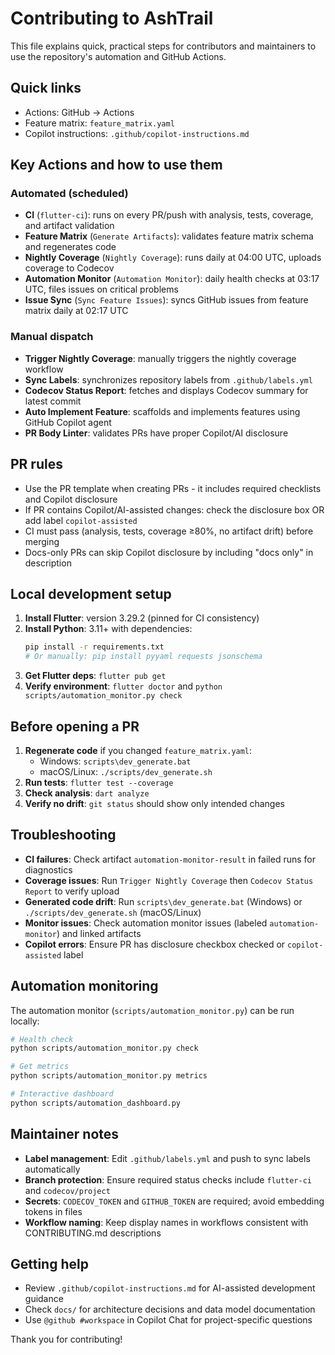 # Contributing to AshTrail

This file explains quick, practical steps for contributors and maintainers to use the repository's automation and GitHub Actions.

## Quick links
- Actions: GitHub -> Actions
- Feature matrix: `feature_matrix.yaml`
- Copilot instructions: `.github/copilot-instructions.md`

## Key Actions and how to use them

### Automated (scheduled)
- **CI** (`flutter-ci`): runs on every PR/push with analysis, tests, coverage, and artifact validation
- **Feature Matrix** (`Generate Artifacts`): validates feature matrix schema and regenerates code
- **Nightly Coverage** (`Nightly Coverage`): runs daily at 04:00 UTC, uploads coverage to Codecov
- **Automation Monitor** (`Automation Monitor`): daily health checks at 03:17 UTC, files issues on critical problems
- **Issue Sync** (`Sync Feature Issues`): syncs GitHub issues from feature matrix daily at 02:17 UTC

### Manual dispatch
- **Trigger Nightly Coverage**: manually triggers the nightly coverage workflow
- **Sync Labels**: synchronizes repository labels from `.github/labels.yml`
- **Codecov Status Report**: fetches and displays Codecov summary for latest commit
- **Auto Implement Feature**: scaffolds and implements features using GitHub Copilot agent
- **PR Body Linter**: validates PRs have proper Copilot/AI disclosure

## PR rules
- Use the PR template when creating PRs - it includes required checklists and Copilot disclosure
- If PR contains Copilot/AI-assisted changes: check the disclosure box OR add label `copilot-assisted`
- CI must pass (analysis, tests, coverage ≥80%, no artifact drift) before merging
- Docs-only PRs can skip Copilot disclosure by including "docs only" in description

## Local development setup
1. **Install Flutter**: version 3.29.2 (pinned for CI consistency)
2. **Install Python**: 3.11+ with dependencies:
   ```bash
   pip install -r requirements.txt
   # Or manually: pip install pyyaml requests jsonschema
   ```
3. **Get Flutter deps**: `flutter pub get`
4. **Verify environment**: `flutter doctor` and `python scripts/automation_monitor.py check`

## Before opening a PR
1. **Regenerate code** if you changed `feature_matrix.yaml`:
   - Windows: `scripts\dev_generate.bat`
   - macOS/Linux: `./scripts/dev_generate.sh`
2. **Run tests**: `flutter test --coverage`
3. **Check analysis**: `dart analyze`
4. **Verify no drift**: `git status` should show only intended changes

## Troubleshooting
- **CI failures**: Check artifact `automation-monitor-result` in failed runs for diagnostics
- **Coverage issues**: Run `Trigger Nightly Coverage` then `Codecov Status Report` to verify upload
- **Generated code drift**: Run `scripts\dev_generate.bat` (Windows) or `./scripts/dev_generate.sh` (macOS/Linux)
- **Monitor issues**: Check automation monitor issues (labeled `automation-monitor`) and linked artifacts
- **Copilot errors**: Ensure PR has disclosure checkbox checked or `copilot-assisted` label

## Automation monitoring
The automation monitor (`scripts/automation_monitor.py`) can be run locally:
```bash
# Health check
python scripts/automation_monitor.py check

# Get metrics  
python scripts/automation_monitor.py metrics

# Interactive dashboard
python scripts/automation_dashboard.py
```

## Maintainer notes
- **Label management**: Edit `.github/labels.yml` and push to sync labels automatically
- **Branch protection**: Ensure required status checks include `flutter-ci` and `codecov/project`
- **Secrets**: `CODECOV_TOKEN` and `GITHUB_TOKEN` are required; avoid embedding tokens in files
- **Workflow naming**: Keep display names in workflows consistent with CONTRIBUTING.md descriptions

## Getting help
- Review `.github/copilot-instructions.md` for AI-assisted development guidance
- Check `docs/` for architecture decisions and data model documentation
- Use `@github #workspace` in Copilot Chat for project-specific questions

Thank you for contributing!
